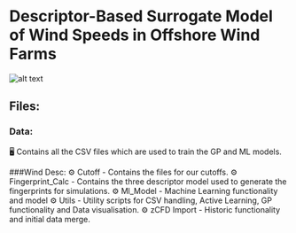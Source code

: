 # Descriptor-Based Surrogate Model of Wind Speeds in Offshore Wind Farms
![alt text](https://creazilla-store.fra1.digitaloceanspaces.com/cliparts/1631825/wind-turbine-clipart-xl.png)

## Files:
### Data:
🖥️ Contains all the CSV files which are used to train the GP and ML models.

###Wind Desc:
⚙️ Cutoff - Contains the files for our cutoffs.
⚙️ Fingerprint_Calc - Contains the three descriptor model used to generate the fingerprints for simulations.
:gear: Ml_Model - Machine Learning functionality and model
:gear: Utils - Utility scripts for CSV handling, Active Learning, GP functionality and Data visualisation.
⚙️ zCFD Import - Historic functionality and initial data merge.

